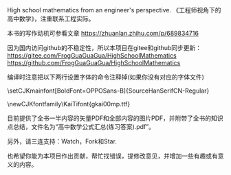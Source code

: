High school mathematics from an engineer's perspective. 《工程师视角下的高中数学》，注重联系工程实际。

本书的写作动机可参看文章 https://zhuanlan.zhihu.com/p/689834716

因为国内访问github的不稳定性，所以本项目在gitee和github同步更新：  
https://gitee.com/FrogGuaGuaGua/HighSchoolMathematics   
https://github.com/FrogGuaGuaGua/HighSchoolMathematics     

编译时注意把以下两行设置字体的命令注释掉(如果你没有对应的字体文件)

\setCJKmainfont[BoldFont=OPPOSans-B]{SourceHanSerifCN-Regular}

\newCJKfontfamily\KaiTifont{gkai00mp.ttf}

目前提供了全书一半内容的矢量PDF和全部内容的图片PDF，并附带了全书的知识点总结，文件名为“高中数学公式汇总(练习答案).pdf”。

另外，请三连支持：Watch，Fork和Star.

也希望你能为本项目作出贡献，帮忙找错误，提修改意见，并增加一些有趣或有意义的内容。
